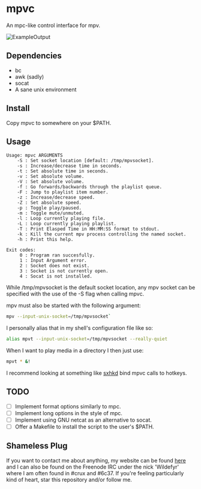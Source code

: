 mpvc
====

An mpc-like control interface for mpv.

![ExampleOutput](https://github.com/Wildefyr/mpvc/blob/master/exampleOutput.png)

Dependencies
------------

- bc
- awk (sadly)
- socat
- A sane unix environment

Install
-------

Copy mpvc to somewhere on your $PATH.

Usage
-----

```
Usage: mpvc ARGUMENTS
    -S : Set socket location [default: /tmp/mpvsocket].
    -s : Increase/decrease time in seconds.
    -t : Set absolute time in seconds.
    -v : Set absolute volume.
    -V : Set absolute volume.
    -f : Go forwards/backwards through the playlist queue.
    -F : Jump to playlist item number.
    -z : Increase/decrease speed.
    -Z : Set absolute speed.
    -p : Toggle play/paused.
    -m : Toggle mute/unmuted.
    -l : Loop currently playing file.
    -L : Loop currently playing playlist.
    -T : Print Elasped Time in HH:MM:SS format to stdout.
    -k : Kill the current mpv process controlling the named socket.
    -h : Print this help.

Exit codes:
     0 : Program ran succesfully.
     1 : Input Argument error.
     2 : Socket does not exist.
     3 : Socket is not currently open.
     4 : Socat is not installed.
```

While /tmp/mpvsocket is the default socket location, any mpv socket can be
specified with the use of the -S flag when calling mpvc.

mpv must also be started with the following argument:

```bash
mpv --input-unix-socket=/tmp/mpvsocket`
```

I personally alias that in my shell's configuration file like so:

```bash
alias mpvt --input-unix-socket=/tmp/mpvsocket --really-quiet
```

When I want to play media in a directory I then just use:

```bash
mpvt * &!
```

I recommend looking at something like [sxhkd](https://github.com/baskerville/sxhkd)
bind mpvc calls to hotkeys.

TODO
----

- [ ] Implement format options similarly to mpc.
- [ ] Implement long options in the style of mpc.
- [ ] Implement using GNU netcat as an alternative to socat.
- [ ] Offer a Makefile to install the script to the user's $PATH.

Shameless Plug
--------------

If you want to contact me about anything, my website can be found
[here](http://wildefyr.net) and I can also be found on the Freenode IRC under
the nick 'Wildefyr' where I am often found in #crux and #6c37. If you're
feeling particularly kind of heart, star this repository and/or follow me.
